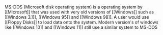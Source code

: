 MS-DOS (Microsoft disk operating system) is a operating system by [[Microsoft]] that was used with very old versions of [[Windows]] such as [[Windows 3.1]], [[Windows 95]] and [[Windows 98]]. A user would use [[Floppy Disks]] to load data onto the system. Modern version's of windows like [[Windows 10]] and [[Windows 11]] still use a similar system to MS-DOS